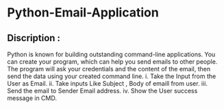 # Python-Email-Application

## Discription : 
  Python is known for building outstanding command-line applications. You can create your program, which can help you send emails to other people. The program will ask your credentials and the content of the email, then send the data using your created command line.
  i. Take the Input from the User as Email.
  ii. Take inputs Like Subject , Body of emaill from user.
  iii. Send the email to Sender Email address.
  iv. Show the User success message in CMD.
